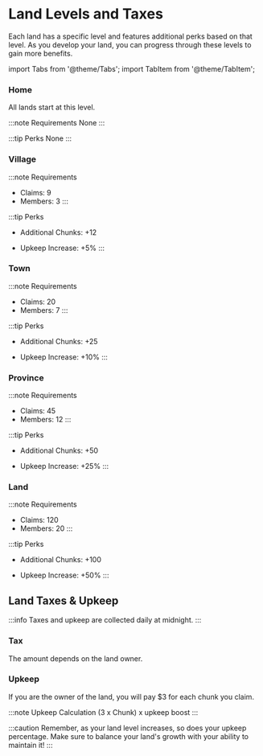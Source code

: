 ﻿---
sidebar_position: 2
---

# Land Levels and Taxes

Each land has a specific level and features additional perks based on that level. As you develop your land, you can progress through these levels to gain more benefits.

import Tabs from '@theme/Tabs';
import TabItem from '@theme/TabItem';

<Tabs>
  <TabItem value="home" label="Level 1: Home" default>

### Home

All lands start at this level.

:::note Requirements
None
:::

:::tip Perks
None
:::

  </TabItem>
  <TabItem value="village" label="Level 2: Village">

### Village

:::note Requirements
- Claims: 9
- Members: 3
  :::

:::tip Perks
- Additional Chunks: +12
- Upkeep Increase: +5%
  :::

  </TabItem>
  <TabItem value="town" label="Level 3: Town">

### Town

:::note Requirements
- Claims: 20
- Members: 7
  :::

:::tip Perks
- Additional Chunks: +25
- Upkeep Increase: +10%
  :::

  </TabItem>
  <TabItem value="province" label="Level 4: Province">

### Province

:::note Requirements
- Claims: 45
- Members: 12
  :::

:::tip Perks
- Additional Chunks: +50
- Upkeep Increase: +25%
  :::

  </TabItem>
  <TabItem value="land" label="Level 5: Land">

### Land

:::note Requirements
- Claims: 120
- Members: 20
  :::

:::tip Perks
- Additional Chunks: +100
- Upkeep Increase: +50%
  :::

  </TabItem>
</Tabs>

## Land Taxes & Upkeep

:::info
Taxes and upkeep are collected daily at midnight.
:::

### Tax
The amount depends on the land owner.

### Upkeep
If you are the owner of the land, you will pay $3 for each chunk you claim.

:::note Upkeep Calculation
(3 x Chunk) x upkeep boost
:::

:::caution
Remember, as your land level increases, so does your upkeep percentage. Make sure to balance your land's growth with your ability to maintain it!
:::